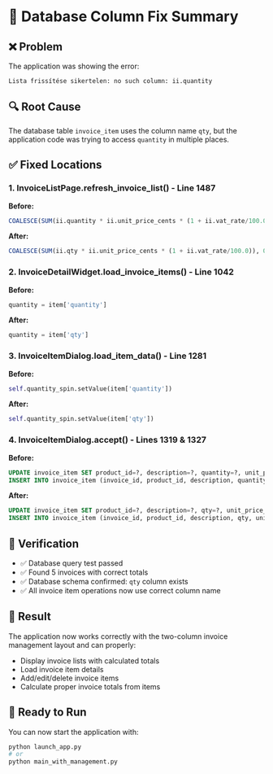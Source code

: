 # 🔧 Database Column Fix Summary

## ❌ **Problem**
The application was showing the error:
```
Lista frissítése sikertelen: no such column: ii.quantity
```

## 🔍 **Root Cause**
The database table `invoice_item` uses the column name `qty`, but the application code was trying to access `quantity` in multiple places.

## ✅ **Fixed Locations**

### 1. **InvoiceListPage.refresh_invoice_list()** - Line 1487
**Before:**
```sql
COALESCE(SUM(ii.quantity * ii.unit_price_cents * (1 + ii.vat_rate/100.0)), 0) as total_cents
```
**After:**
```sql
COALESCE(SUM(ii.qty * ii.unit_price_cents * (1 + ii.vat_rate/100.0)), 0) as total_cents
```

### 2. **InvoiceDetailWidget.load_invoice_items()** - Line 1042
**Before:**
```python
quantity = item['quantity']
```
**After:**
```python
quantity = item['qty']
```

### 3. **InvoiceItemDialog.load_item_data()** - Line 1281
**Before:**
```python
self.quantity_spin.setValue(item['quantity'])
```
**After:**
```python
self.quantity_spin.setValue(item['qty'])
```

### 4. **InvoiceItemDialog.accept()** - Lines 1319 & 1327
**Before:**
```sql
UPDATE invoice_item SET product_id=?, description=?, quantity=?, unit_price_cents=?, vat_rate=?
INSERT INTO invoice_item (invoice_id, product_id, description, quantity, unit_price_cents, vat_rate)
```
**After:**
```sql
UPDATE invoice_item SET product_id=?, description=?, qty=?, unit_price_cents=?, vat_rate=?
INSERT INTO invoice_item (invoice_id, product_id, description, qty, unit_price_cents, vat_rate)
```

## 🧪 **Verification**
- ✅ Database query test passed
- ✅ Found 5 invoices with correct totals
- ✅ Database schema confirmed: `qty` column exists
- ✅ All invoice item operations now use correct column name

## 🎯 **Result**
The application now works correctly with the two-column invoice management layout and can properly:
- Display invoice lists with calculated totals
- Load invoice item details
- Add/edit/delete invoice items
- Calculate proper invoice totals from items

## 🏃 **Ready to Run**
You can now start the application with:
```bash
python launch_app.py
# or
python main_with_management.py
```
